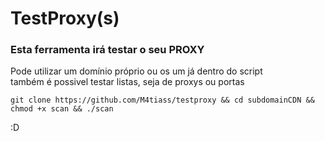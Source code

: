# TestProxy(s)

<h3>Esta ferramenta irá testar o seu PROXY</h3>
<p>Pode utilizar um domínio próprio ou os um já dentro do script
</br>também é possivel testar listas, seja de proxys ou portas</p>
<code>git clone https://github.com/M4tiass/testproxy && cd subdomainCDN && chmod +x scan && ./scan</code>

:D
